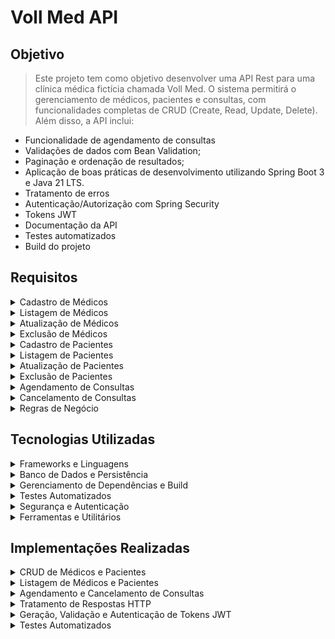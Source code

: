# Voll Med API
## Objetivo
> Este projeto tem como objetivo desenvolver uma API Rest para uma clínica médica fictícia chamada Voll Med.
O sistema permitirá o gerenciamento de médicos, pacientes e consultas, com funcionalidades completas de CRUD
(Create, Read, Update, Delete). Além disso, a API inclui:

- Funcionalidade de agendamento de consultas
- Validações de dados com Bean Validation;
- Paginação e ordenação de resultados;
- Aplicação de boas práticas de desenvolvimento utilizando Spring Boot 3 e Java 21 LTS.
- Tratamento de erros
- Autenticação/Autorização com Spring Security
- Tokens JWT
- Documentação da API
- Testes automatizados
- Build do projeto

## Requisitos

<details>
  <summary>Cadastro de Médicos</summary>

### Cadastro de Médicos  
O sistema deve possuir uma funcionalidade de cadastro de médicos, na qual as seguintes informações deverão ser preenchidas:  
- Nome  
- E-mail  
- Telefone  
- CRM  
- Especialidade (Ortopedia, Cardiologia, Ginecologia ou Dermatologia)  
- Endereço completo (logradouro, número, complemento, bairro, cidade, UF e CEP)  

**Observação**: Todas as informações são de preenchimento obrigatório, exceto o número e o complemento do endereço.

</details>

<details>
  <summary>Listagem de Médicos</summary>

### Listagem de Médicos  
O sistema deve possuir uma funcionalidade de listagem de médicos, na qual as seguintes informações de cada um dos médicos cadastrados deverão ser exibidas:  
- Nome  
- E-mail  
- CRM  
- Especialidade  

A listagem deve ser ordenada pelo nome do médico, de maneira crescente, bem como ser paginada, trazendo 10 registros por página.

</details>

<details>
  <summary>Atualização de Médicos</summary>

### Atualização de Médicos  
O sistema deve possuir uma funcionalidade de atualização de dados cadastrais de médicos, na qual as seguintes informações poderão ser atualizadas:  
- Nome  
- Telefone  
- Endereço  

</details>

<details>
  <summary>Exclusão de Médicos</summary>

### Exclusão de Médicos  
O sistema deve possuir uma funcionalidade que permita a exclusão de médicos cadastrados.  

**Observação**: A exclusão não deve apagar os dados do médico, mas torná-lo como "inativo" no sistema.

</details>

<details>
  <summary>Cadastro de Pacientes</summary>

### Cadastro de Pacientes  
O sistema deve possuir uma funcionalidade de cadastro de pacientes, na qual as seguintes informações deverão ser preenchidas:  
- Nome  
- E-mail  
- Telefone  
- CPF  
- Endereço completo (logradouro, número, complemento, bairro, cidade, UF e CEP)  

**Observação**: Todas as informações são de preenchimento obrigatório, exceto o número e o complemento do endereço.

</details>

<details>
  <summary>Listagem de Pacientes</summary>

### Listagem de Pacientes  
O sistema deve possuir uma funcionalidade de listagem de pacientes, na qual as seguintes informações de cada um dos pacientes cadastrados deverão ser exibidas:  
- Nome  
- E-mail  
- CPF  

A listagem deve ser ordenada pelo nome do paciente, de maneira crescente, bem como ser paginada, trazendo 10 registros por página.

</details>

<details>
  <summary>Atualização de Pacientes</summary>

### Atualização de Pacientes  
O sistema deve possuir uma funcionalidade de atualização de dados cadastrais de pacientes, na qual as seguintes informações poderão ser atualizadas:  
- Nome  
- Telefone  
- Endereço  

</details>

<details>
  <summary>Exclusão de Pacientes</summary>

### Exclusão de Pacientes  
O sistema deve possuir uma funcionalidade que permita a exclusão de pacientes cadastrados.  

**Observação**: A exclusão não deve apagar os dados do paciente, mas torná-lo como "inativo" no sistema.

</details>

<details>
  <summary>Agendamento de Consultas</summary>

### Agendamento de Consultas  
O sistema deve possuir uma funcionalidade que permita o agendamento de consultas, na qual as seguintes informações deverão ser preenchidas:  
- Paciente  
- Médico  
- Data/Hora da consulta  

**Observações**:  
- O horário de funcionamento da clínica é de segunda a sábado, das 07:00 às 19:00.  
- As consultas têm duração fixa de 1 hora.  
- As consultas devem ser agendadas com antecedência mínima de 30 minutos.

</details>

<details>
  <summary>Cancelamento de Consultas</summary>

### Cancelamento de Consultas  
O sistema deve possuir uma funcionalidade que permita o cancelamento de consultas, na qual as seguintes informações deverão ser preenchidas:  
- Consulta  
- Motivo do cancelamento  

**Observações**:  
- É obrigatório informar o motivo do cancelamento da consulta, dentre as opções:  
  - Paciente desistiu  
  - Médico cancelou  
  - Outros  
- Uma consulta somente poderá ser cancelada com antecedência mínima de 24 horas.

</details>

<details>
  <summary>Regras de Negócio</summary>

### Regras de Negócio  
- Não permitir a alteração do e-mail do médico.  
- Não permitir a alteração do CRM do médico.  
- Não permitir a alteração da especialidade do médico.  
- Não permitir a alteração do e-mail do paciente.  
- Não permitir a alteração do CPF do paciente.  
- Não permitir o agendamento de consultas com pacientes inativos no sistema.  
- Não permitir o agendamento de consultas com médicos inativos no sistema.  
- Não permitir o agendamento de mais de uma consulta no mesmo dia para um mesmo paciente.  
- Não permitir o agendamento de uma consulta com um médico que já possui outra consulta agendada na mesma data/hora.  
- A escolha do médico é opcional, sendo que, nesse caso, o sistema deve escolher aleatoriamente algum médico disponível na data/hora preenchida.

</details>

## Tecnologias Utilizadas

<details>
  <summary>Frameworks e Linguagens</summary>
  
  - [Spring Boot 3](https://spring.io/projects/spring-boot): Framework principal para construção da API.  
  - [Java 21](https://www.oracle.com/java/technologies/downloads/): Última versão LTS (Suporte de Longo Prazo) do Java.  

</details>

<details>
  <summary>Banco de Dados e Persistência</summary>
  
  - [MySQL](https://www.mysql.com/): Banco de dados relacional para armazenamento de informações.  
  - [JPA/Hibernate](https://hibernate.org/): Persistência de dados com suporte a ORM (Mapeamento Objeto-Relacional).  
  - [Flyway](https://flywaydb.org/): Controle de versionamento e migração do banco de dados.  

</details>

<details>
  <summary>Gerenciamento de Dependências e Build</summary>
  
  - [Maven](https://maven.apache.org/): Gerenciamento de dependências e build do projeto.  

</details>

<details>
  <summary>Testes Automatizados</summary>
  
  - [JUnit](https://junit.org/junit5/): Framework para testes automatizados e unitários, garantindo a integridade do código.  
  - [Mockito](https://site.mockito.org/): Biblioteca para criação de mocks e simulação de dependências em testes.  

</details>

<details>
  <summary>Segurança e Autenticação</summary>
  
  - [Spring Security](https://spring.io/projects/spring-security): Implementação de autenticação e autorização.  
  - [Auth0 - JWT](https://github.com/auth0/java-jwt): Utilizado para geração e validação de tokens JWT, proporcionando segurança adicional.  

</details>

<details>
  <summary>Ferramentas e Utilitários</summary>
  
  - [Lombok](https://projectlombok.org/): Redução de código repetitivo com anotações para geração de getters, setters, etc.  
  - [Insomnia](https://insomnia.rest/): Ferramenta para testar requisições da API.  

</details>

## Implementações Realizadas

<details>
  <summary>CRUD de Médicos e Pacientes</summary>

### CRUD de Médicos e Pacientes  
- Implementação completa seguindo os requisitos.
- Validação de campos obrigatórios com **Bean Validation**.
- Uso do padrão **DTO** para separar lógica de negócio.
- Persistência de dados com **JPA/Hibernate** e banco de dados **MySQL**.
- Exclusão lógica, tornando o médico/paciente inativo em vez de removê-lo.
- **Flyway** usado para versionamento e criação das tabelas de médicos e pacientes.

</details>

<details>
  <summary>Listagem de Médicos e Pacientes</summary>

### Listagem de Médicos e Pacientes  
- Implementada de acordo com os requisitos.
- Uso de **DTO** para exibir apenas as informações necessárias.
- **Paginação e ordenação** aplicadas usando a biblioteca **Pageable** do Spring Boot.
- Listagem com 10 registros por página e ordenação crescente pelo nome.

</details>

<details>
  <summary>Agendamento e Cancelamento de Consultas</summary>

### Agendamento e Cancelamento de Consultas  
- Lógica desenvolvida seguindo os requisitos e regras de negócio.
- Aplicação dos princípios **SOLID**:
  - **S**: Cada classe tem uma responsabilidade única.
  - **O**: Classes de validação abertas para extensão, fechadas para modificação.
  - **D**: Interface criada para representar o método de validação.
- Validações separadas em classes distintas, uma por regra de negócio.
- Uso de **interfaces** para flexibilidade e desacoplamento.

</details>

<details>
  <summary>Tratamento de Respostas HTTP</summary>

### Tratamento de Respostas HTTP  
- Ajustes nas controllers para garantir conformidade com o protocolo HTTP:
  - **201 Created**: Para recursos recém-criados.
  - **200 OK**: Para atualizações bem-sucedidas.
  - **204 No Content**: Para exclusões lógicas.
  - **404 Not Found** e **400 Method Argument Not Valid**: Tratamento de erros.

</details>

<details>
  <summary>Geração, Validação e Autenticação de Tokens JWT</summary>

### Geração, Validação e Autenticação de Tokens JWT  
- Implementado gerador e validador de tokens JWT com **Auth0** e **Spring Security**.
- Autenticação e controle de acesso usando **tokens JWT**.
- Configuração do **Spring Security** para proteger rotas.
- Verificação de token em cada requisição, proporcionando segurança adicional.

</details>

<details>
  <summary>Testes Automatizados</summary>

### Testes Automatizados  
- **JUnit** e **Mockito**: Usados para garantir a qualidade do sistema.
- **Testes na Controller**: Simulam chamadas à Controller que delega agendamento ao Service.
- **Testes no Médico Repository**: Verificam o método que escolhe aleatoriamente um médico disponível na data agendada.

</details>
